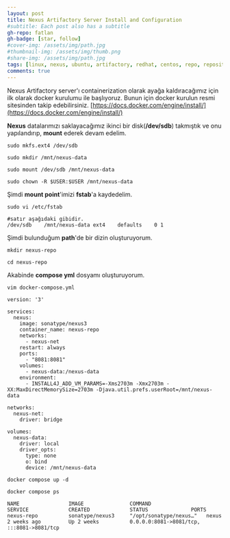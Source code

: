 ```yaml
---
layout: post
title: Nexus Artifactory Server Install and Configuration
#subtitle: Each post also has a subtitle
gh-repo: fatlan
gh-badge: [star, follow]
#cover-img: /assets/img/path.jpg
#thumbnail-img: /assets/img/thumb.png
#share-img: /assets/img/path.jpg
tags: [linux, nexus, ubuntu, artifactory, redhat, centos, repo, repository, docker, docker-compose, container]
comments: true
---
```


Nexus Artifactory server'ı containerization olarak ayağa kaldıracağımız için ilk olarak docker kurulumu ile başlıyoruz. Bunun için docker kurulun resmi sitesinden takip edebilirsiniz. [https://docs.docker.com/engine/install/](https://docs.docker.com/engine/install/)

**Nexus** datalarımızı saklayacağımız ikinci bir disk(**/dev/sdb**) takmıştık ve onu yapılandırıp, **mount** ederek devam edelim.
~~~
sudo mkfs.ext4 /dev/sdb

sudo mkdir /mnt/nexus-data

sudo mount /dev/sdb /mnt/nexus-data

sudo chown -R $USER:$USER /mnt/nexus-data
~~~

Şimdi **mount point**'imizi **fstab**'a kaydedelim.
~~~
sudo vi /etc/fstab

#satır aşağıdaki gibidir.
/dev/sdb	/mnt/nexus-data	ext4	defaults	0 1
~~~

Şimdi bulunduğum **path**'de bir dizin oluşturuyorum.
~~~
mkdir nexus-repo

cd nexus-repo
~~~

Akabinde **compose yml** dosyamı oluşturuyorum.
~~~
vim docker-compose.yml
~~~
~~~
version: '3'

services:
  nexus:
    image: sonatype/nexus3
    container_name: nexus-repo
    networks:
      - nexus-net
    restart: always
    ports:
      - "8081:8081"
    volumes:
      - nexus-data:/nexus-data
    environment:
      - INSTALL4J_ADD_VM_PARAMS=-Xms2703m -Xmx2703m -XX:MaxDirectMemorySize=2703m -Djava.util.prefs.userRoot=/mnt/nexus-data

networks:
  nexus-net:
    driver: bridge

volumes:
  nexus-data:
    driver: local
    driver_opts:
      type: none
      o: bind
      device: /mnt/nexus-data
~~~
~~~
docker compose up -d

docker compose ps
~~~
~~~
NAME                IMAGE               COMMAND                  SERVICE             CREATED             STATUS              PORTS
nexus-repo          sonatype/nexus3     "/opt/sonatype/nexus…"   nexus               2 weeks ago         Up 2 weeks          0.0.0.0:8081->8081/tcp, :::8081->8081/tcp
~~~

